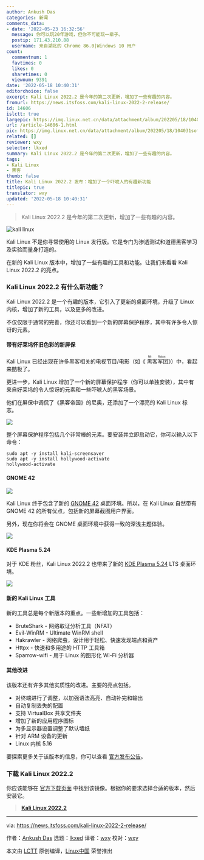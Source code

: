 ```yaml
---
author: Ankush Das
categories: 新闻
comments_data:
- date: '2022-05-23 16:32:56'
  message: 你可以玩20年游戏，但你不可能玩一辈子。
  postip: 171.43.210.88
  username: 来自湖北的 Chrome 86.0|Windows 10 用户
count:
  commentnum: 1
  favtimes: 0
  likes: 0
  sharetimes: 0
  viewnum: 9391
date: '2022-05-18 10:40:31'
editorchoice: false
excerpt: Kali Linux 2022.2 是今年的第二次更新，增加了一些有趣的内容。
fromurl: https://news.itsfoss.com/kali-linux-2022-2-release/
id: 14606
islctt: true
largepic: https://img.linux.net.cn/data/attachment/album/202205/18/104031soffjvjf6t99okft.jpg
url: /article-14606-1.html
pic: https://img.linux.net.cn/data/attachment/album/202205/18/104031soffjvjf6t99okft.jpg.thumb.jpg
related: []
reviewer: wxy
selector: lkxed
summary: Kali Linux 2022.2 是今年的第二次更新，增加了一些有趣的内容。
tags:
- Kali Linux
- 黑客
thumb: false
title: Kali Linux 2022.2 发布：增加了一个吓唬人的有趣新功能
titlepic: true
translator: wxy
updated: '2022-05-18 10:40:31'
---
```



> 
> Kali Linux 2022.2 是今年的第二次更新，增加了一些有趣的内容。
> 
> 
> 


![kali linux](/data/attachment/album/202205/18/104031soffjvjf6t99okft.jpg)


Kali Linux 不是你寻常使用的 Linux 发行版。它是专门为渗透测试和道德黑客学习及实验而量身打造的。


在新的 Kali Linux 版本中，增加了一些有趣的工具和功能。让我们来看看 Kali Linux 2022.2 的亮点。


### Kali Linux 2022.2 有什么新功能？


Kali Linux 2022.2 是一个有趣的版本，它引入了更新的桌面环境，升级了 Linux 内核，增加了新的工具，以及更多的改进。


不仅仅限于通常的完善，你还可以看到一个新的屏幕保护程序，其中有许多令人惊讶的元素。


#### 带有好莱坞怀旧色彩的新屏保


Kali Linux 已经出现在许多黑客相关的电视节目/电影（如《<ruby> 黑客军团 <rt>  Mr. Robot </rt></ruby>》）中，看起来酷极了。


更进一步，Kali Linux 增加了一个新的屏幕保护程序（你可以单独安装），其中有来自好莱坞的令人惊讶的元素和一些吓唬人的黑客场景。


他们在屏保中调侃了《黑客帝国》的尼奥，还添加了一个漂亮的 Kali Linux 标志。


![](/data/attachment/album/202205/18/104031g3emqt6swtgn9qwh.jpg)


整个屏幕保护程序包括几个非常棒的元素。要安装并立即启动它，你可以输入以下命令：



```
sudo apt -y install kali-screensaver
sudo apt -y install hollywood-activate
hollywood-activate

```





#### GNOME 42


![](/data/attachment/album/202205/18/104031p60pp0344z606v00.jpg)


Kali Linux 终于包含了新的 [GNOME 42](https://news.itsfoss.com/gnome-42-features/) 桌面环境。所以，在 Kali Linux 自然带有 GNOME 42 的所有优点，包括新的屏幕截图用户界面。


另外，现在你将会在 GNOME 桌面环境中获得一致的深浅主题体验。


![](/data/attachment/album/202205/18/104031bfyrbec4s85hxbbc.jpg)


#### KDE Plasma 5.24


对于 KDE 粉丝，Kali Linux 2022.2 也带来了新的 [KDE Plasma 5.24](https://news.itsfoss.com/kde-plasma-5-24-lts-release/) LTS 桌面环境。


![](/data/attachment/album/202205/18/104032g59m7t78f8o5tsmf.jpg)


#### 新的 Kali Linux 工具


新的工具总是每个新版本的重点。一些新增加的工具包括：


* BruteShark - 网络取证分析工具（NFAT）
* Evil-WinRM - Ultimate WinRM shell
* Hakrawler - 网络爬虫，设计用于轻松、快速发现端点和资产
* Httpx - 快速和多用途的 HTTP 工具箱
* Sparrow-wifi - 用于 Linux 的图形化 Wi-Fi 分析器


#### 其他改进


该版本还有许多其他实质性的改进。主要的亮点包括。


* 对终端进行了调整，以加强语法高亮、自动补完和输出
* 自动复制丢失的配置
* 支持 VirtualBox 共享文件夹
* 增加了新的应用程序图标
* 为多显示器设置调整了默认墙纸
* 针对 ARM 设备的更新
* Linux 内核 5.16


要探索更多关于该版本的信息，你可以查看 [官方发布公告](https://www.kali.org/blog/kali-linux-2022-2-release/)。


### 下载 Kali Linux 2022.2


你应该能够在 [官方下载页面](https://www.kali.org/get-kali/) 中找到该镜像。根据你的要求选择合适的版本，然后安装它。



> 
> **[Kali Linux 2022.2](https://www.kali.org/get-kali/)**
> 
> 
> 




---


via: <https://news.itsfoss.com/kali-linux-2022-2-release/>


作者：[Ankush Das](https://news.itsfoss.com/author/ankush/) 选题：[lkxed](https://github.com/lkxed) 译者：[wxy](https://github.com/wxy) 校对：[wxy](https://github.com/wxy)


本文由 [LCTT](https://github.com/LCTT/TranslateProject) 原创编译，[Linux中国](https://linux.cn/) 荣誉推出